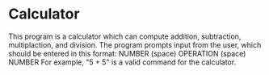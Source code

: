 # Calculator

This program is a calculator which can compute addition, subtraction, multiplaction, and division. The program prompts input from the user, which should be entered in this format:
NUMBER (space) OPERATION (space) NUMBER
For example, "5 + 5" is a valid command for the calculator.
